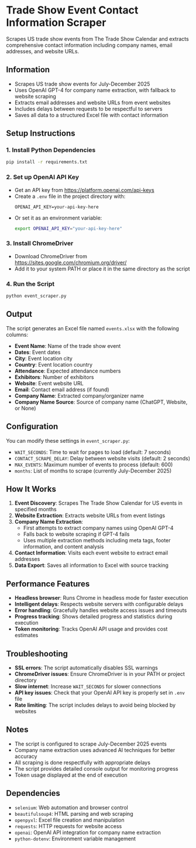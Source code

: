 # Trade Show Event Contact Information Scraper

Scrapes US trade show events from The Trade Show Calendar and extracts comprehensive contact information including company names, email addresses, and website URLs.

## Information

- Scrapes US trade show events for July-December 2025
- Uses OpenAI GPT-4 for company name extraction, with fallback to website scraping
- Extracts email addresses and website URLs from event websites
- Includes delays between requests to be respectful to servers
- Saves all data to a structured Excel file with contact information

## Setup Instructions

### 1. Install Python Dependencies
```bash
pip install -r requirements.txt
```

### 2. Set up OpenAI API Key
- Get an API key from https://platform.openai.com/api-keys
- Create a `.env` file in the project directory with:
  ```
  OPENAI_API_KEY=your-api-key-here
  ```
- Or set it as an environment variable:
  ```bash
  export OPENAI_API_KEY="your-api-key-here"
  ```

### 3. Install ChromeDriver
- Download ChromeDriver from https://sites.google.com/chromium.org/driver/
- Add it to your system PATH or place it in the same directory as the script

### 4. Run the Script
```bash
python event_scraper.py
```

## Output

The script generates an Excel file named `events.xlsx` with the following columns:

- **Event Name**: Name of the trade show event
- **Dates**: Event dates
- **City**: Event location city
- **Country**: Event location country
- **Attendance**: Expected attendance numbers
- **Exhibitors**: Number of exhibitors
- **Website**: Event website URL
- **Email**: Contact email address (if found)
- **Company Name**: Extracted company/organizer name
- **Company Name Source**: Source of company name (ChatGPT, Website, or None)

## Configuration

You can modify these settings in `event_scraper.py`:

- `WAIT_SECONDS`: Time to wait for pages to load (default: 7 seconds)
- `CONTACT_SCRAPE_DELAY`: Delay between website visits (default: 2 seconds)
- `MAX_EVENTS`: Maximum number of events to process (default: 600)
- `months`: List of months to scrape (currently July-December 2025)

## How It Works

1. **Event Discovery**: Scrapes The Trade Show Calendar for US events in specified months
2. **Website Extraction**: Extracts website URLs from event listings
3. **Company Name Extraction**: 
   - First attempts to extract company names using OpenAI GPT-4
   - Falls back to website scraping if GPT-4 fails
   - Uses multiple extraction methods including meta tags, footer information, and content analysis
4. **Contact Information**: Visits each event website to extract email addresses
5. **Data Export**: Saves all information to Excel with source tracking

## Performance Features

- **Headless browser**: Runs Chrome in headless mode for faster execution
- **Intelligent delays**: Respects website servers with configurable delays
- **Error handling**: Gracefully handles website access issues and timeouts
- **Progress tracking**: Shows detailed progress and statistics during execution
- **Token monitoring**: Tracks OpenAI API usage and provides cost estimates

## Troubleshooting

- **SSL errors**: The script automatically disables SSL warnings
- **ChromeDriver issues**: Ensure ChromeDriver is in your PATH or project directory
- **Slow internet**: Increase `WAIT_SECONDS` for slower connections
- **API key issues**: Check that your OpenAI API key is properly set in `.env` file
- **Rate limiting**: The script includes delays to avoid being blocked by websites

## Notes

- The script is configured to scrape July-December 2025 events
- Company name extraction uses advanced AI techniques for better accuracy
- All scraping is done respectfully with appropriate delays
- The script provides detailed console output for monitoring progress
- Token usage displayed at the end of execution

## Dependencies

- `selenium`: Web automation and browser control
- `beautifulsoup4`: HTML parsing and web scraping
- `openpyxl`: Excel file creation and manipulation
- `requests`: HTTP requests for website access
- `openai`: OpenAI API integration for company name extraction
- `python-dotenv`: Environment variable management